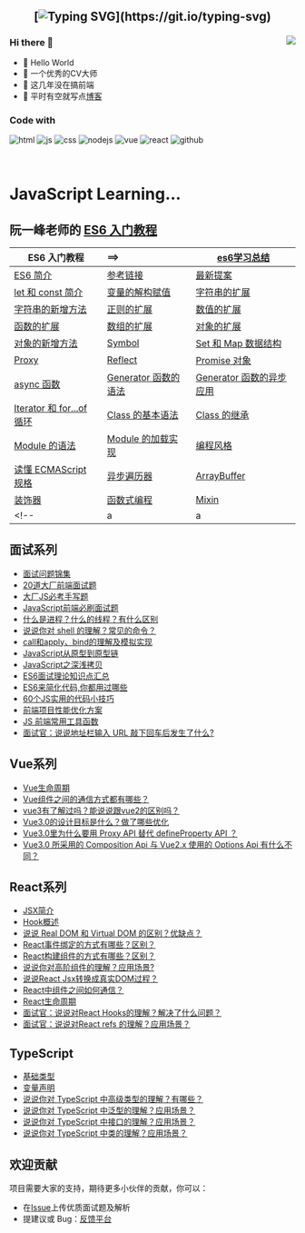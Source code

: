 <h2 align="center">

[![Typing SVG](https://readme-typing-svg.herokuapp.com?font='Comfortaa'&color=%23268F77&size=30&center=true&vCenter=true&height=30&lines=console.log(%22Hello%20World%22);Welcome+to+my+profile+!)](https://git.io/typing-svg)
 
</h2>

<img align="right" src="https://github-readme-stats.vercel.app/api?username=ytanck&show_icons=true">

### Hi there 👋
- 🤝 Hello World
- 🤣 一个优秀的CV大师
- 👀 这几年没在搞前端
- 🌈 平时有空就写点[博客](http://www.whyta.cn/)



### Code with
![html](https://img.shields.io/badge/-HTML5-E34F26?style=flat-square&logo=html5&logoColor=white)
![js](https://img.shields.io/badge/-JavaScript-oringe?style=flat-square&logo=javascript)
![css](https://img.shields.io/badge/-CSS3-1572B6?style=flat-square&logo=css3)
![nodejs](https://img.shields.io/badge/node-yellow)
![vue](https://img.shields.io/badge/vue-%2342b883)
![react](https://img.shields.io/badge/react-%23087EA4)
![github](https://img.shields.io/badge/github-ytanck-brightgreen.svg)

<!--
**ytanck** is a ✨ _special_ ✨ repository because its `README.md` (this file) appears on your GitHub profile.

Here are some ideas to get you started:

- 🔭🚀💪🍭🌍 I’m currently working on ...
- 🌱 I’m currently learning ...
- 👯 I’m looking to collaborate on ...
- 🤔 I’m looking for help with ...
- 💬 Ask me about ...
- 📫 How to reach me: ...
- 😄 Pronouns: ...
- ⚡ Fun fact: ...
-->
<br />

<h1>JavaScript Learning...</h1> 

## 阮一峰老师的 [ES6 入门教程](http://es6.ruanyifeng.com/)

| ES6 入门教程| ==> | [es6学习总结](https://github.com/ytanck/ytanck/blob/master/docs/ES6%20%E6%95%99%E7%A8%8B/33.ES6%E5%AD%A6%E4%B9%A0%E6%80%BB%E7%BB%93.md) |
|--------| :---------|--------|
| [ES6 简介](https://github.com/ytanck/ytanck/blob/master/docs/ES6%20%E6%95%99%E7%A8%8B/01.ECMAScript%206%20%E7%AE%80%E4%BB%8B.md) | [参考链接](https://github.com/ytanck/ytanck/blob/master/docs/ES6%20%E6%95%99%E7%A8%8B/34.%E5%8F%82%E8%80%83%E9%93%BE%E6%8E%A5.md)  |	[最新提案](https://github.com/ytanck/ytanck/blob/master/docs/ES6%20%E6%95%99%E7%A8%8B/29.%E6%9C%80%E6%96%B0%E6%8F%90%E6%A1%88.md) |
| [let 和 const 简介](https://github.com/ytanck/ytanck/blob/master/docs/ES6%20%E6%95%99%E7%A8%8B/02.let%20%E5%92%8C%20const%20%E5%91%BD%E4%BB%A4.md) | [变量的解构赋值](https://github.com/ytanck/ytanck/blob/master/docs/ES6%20%E6%95%99%E7%A8%8B/03.%E5%8F%98%E9%87%8F%E7%9A%84%E8%A7%A3%E6%9E%84%E8%B5%8B%E5%80%BC.md) | [字符串的扩展](https://github.com/ytanck/ytanck/blob/master/docs/ES6%20%E6%95%99%E7%A8%8B/04.%E5%AD%97%E7%AC%A6%E4%B8%B2%E7%9A%84%E6%89%A9%E5%B1%95.md)|
|[字符串的新增方法](https://github.com/ytanck/ytanck/blob/master/docs/ES6%20%E6%95%99%E7%A8%8B/05.%E5%AD%97%E7%AC%A6%E4%B8%B2%E7%9A%84%E6%96%B0%E5%A2%9E%E6%96%B9%E6%B3%95.md) | [正则的扩展](https://github.com/ytanck/ytanck/blob/master/docs/ES6%20%E6%95%99%E7%A8%8B/06.%E6%AD%A3%E5%88%99%E7%9A%84%E6%89%A9%E5%B1%95.md) |[数值的扩展](https://github.com/ytanck/ytanck/blob/master/docs/ES6%20%E6%95%99%E7%A8%8B/07.%E6%95%B0%E5%80%BC%E7%9A%84%E6%89%A9%E5%B1%95.md)|
| [函数的扩展](https://github.com/ytanck/ytanck/blob/master/docs/ES6%20%E6%95%99%E7%A8%8B/08.%E5%87%BD%E6%95%B0%E7%9A%84%E6%89%A9%E5%B1%95.md) | [数组的扩展](https://github.com/ytanck/ytanck/blob/master/docs/ES6%20%E6%95%99%E7%A8%8B/09.%E6%95%B0%E7%BB%84%E7%9A%84%E6%89%A9%E5%B1%95.md) |[对象的扩展](https://github.com/ytanck/ytanck/blob/master/docs/ES6%20%E6%95%99%E7%A8%8B/10.%E5%AF%B9%E8%B1%A1%E7%9A%84%E6%89%A9%E5%B1%95.md)|
| [对象的新增方法](https://github.com/ytanck/ytanck/blob/master/docs/ES6%20%E6%95%99%E7%A8%8B/11.%E5%AF%B9%E8%B1%A1%E7%9A%84%E6%96%B0%E5%A2%9E%E6%96%B9%E6%B3%95.md) | [Symbol](https://github.com/ytanck/ytanck/blob/master/docs/ES6%20%E6%95%99%E7%A8%8B/12.Symbol.md) |[Set 和 Map 数据结构](https://github.com/ytanck/ytanck/blob/master/docs/ES6%20%E6%95%99%E7%A8%8B/13.Set%20%E5%92%8C%20Map%20%E6%95%B0%E6%8D%AE%E7%BB%93%E6%9E%84.md)|
| [Proxy](https://github.com/ytanck/ytanck/blob/master/docs/ES6%20%E6%95%99%E7%A8%8B/14.Proxy.md) | [Reflect](https://github.com/ytanck/ytanck/blob/master/docs/ES6%20%E6%95%99%E7%A8%8B/15.Reflect.md) |[Promise 对象](https://github.com/ytanck/ytanck/blob/master/docs/ES6%20%E6%95%99%E7%A8%8B/16.Promise%20%E5%AF%B9%E8%B1%A1.md)|
| [async 函数](https://github.com/ytanck/ytanck/blob/master/docs/ES6%20%E6%95%99%E7%A8%8B/20.async%20%E5%87%BD%E6%95%B0.md) | [Generator 函数的语法](https://github.com/ytanck/ytanck/blob/master/docs/ES6%20%E6%95%99%E7%A8%8B/18.Generator%20%E5%87%BD%E6%95%B0%E7%9A%84%E8%AF%AD%E6%B3%95.md) |[Generator 函数的异步应用](https://github.com/ytanck/ytanck/blob/master/docs/ES6%20%E6%95%99%E7%A8%8B/19.Generator%20%E5%87%BD%E6%95%B0%E7%9A%84%E5%BC%82%E6%AD%A5%E5%BA%94%E7%94%A8.md)|
| [Iterator 和 for...of 循环](https://github.com/ytanck/ytanck/blob/master/docs/ES6%20%E6%95%99%E7%A8%8B/17.Iterator%20%E5%92%8C%20for-of%20%E5%BE%AA%E7%8E%AF.md) | [Class 的基本语法](https://github.com/ytanck/ytanck/blob/master/docs/ES6%20%E6%95%99%E7%A8%8B/21.Class%20%E7%9A%84%E5%9F%BA%E6%9C%AC%E8%AF%AD%E6%B3%95.md) |[Class 的继承](https://github.com/ytanck/ytanck/blob/master/docs/ES6%20%E6%95%99%E7%A8%8B/22.Class%20%E7%9A%84%E7%BB%A7%E6%89%BF.md)|
| [Module 的语法](https://github.com/ytanck/ytanck/blob/master/docs/ES6%20%E6%95%99%E7%A8%8B/23.Module%20%E7%9A%84%E8%AF%AD%E6%B3%95.md) | [Module 的加载实现](https://github.com/ytanck/ytanck/blob/master/docs/ES6%20%E6%95%99%E7%A8%8B/24.Module%20%E7%9A%84%E5%8A%A0%E8%BD%BD%E5%AE%9E%E7%8E%B0.md) |[编程风格](https://github.com/ytanck/ytanck/blob/master/docs/ES6%20%E6%95%99%E7%A8%8B/25.%E7%BC%96%E7%A8%8B%E9%A3%8E%E6%A0%BC.md)|
| [读懂 ECMAScript 规格](https://github.com/ytanck/ytanck/blob/master/docs/ES6%20%E6%95%99%E7%A8%8B/26.%E8%AF%BB%E6%87%82%20ECMAScript%20%E8%A7%84%E6%A0%BC.md) | [异步遍历器](https://github.com/ytanck/ytanck/blob/master/docs/ES6%20%E6%95%99%E7%A8%8B/27.%E5%BC%82%E6%AD%A5%E9%81%8D%E5%8E%86%E5%99%A8.md) |[ArrayBuffer](https://github.com/ytanck/ytanck/blob/master/docs/ES6%20%E6%95%99%E7%A8%8B/28.ArrayBuffer.md)|
| [装饰器](https://github.com/ytanck/ytanck/blob/master/docs/ES6%20%E6%95%99%E7%A8%8B/30.%E8%A3%85%E9%A5%B0%E5%99%A8.md) | [函数式编程](https://github.com/ytanck/ytanck/blob/master/docs/ES6%20%E6%95%99%E7%A8%8B/31.%E5%87%BD%E6%95%B0%E5%BC%8F%E7%BC%96%E7%A8%8B.md) |[Mixin](https://github.com/ytanck/ytanck/blob/master/docs/ES6%20%E6%95%99%E7%A8%8B/32.Mixin.md)|
<!-- |a|a|a| -->

## 面试系列

- [面试问题锦集](https://github.com/ytanck/ytanck/issues/35)
- [20道大厂前端面试题](https://github.com/ytanck/ytanck/issues/37)
- [大厂JS必考手写题](https://github.com/ytanck/ytanck/issues/38)
- [JavaScript前端必刷面试题](https://github.com/ytanck/ytanck/issues/44)
- [什么是进程？什么的线程？有什么区别](https://github.com/ytanck/ytanck/issues/23)
- [说说你对 shell 的理解？常见的命令？](https://github.com/ytanck/ytanck/issues/22)
- [call和apply、bind的理解及模拟实现](https://github.com/ytanck/ytanck/issues/20)
- [JavaScript从原型到原型链](https://github.com/ytanck/ytanck/issues/5)
- [JavaScript之深浅拷贝](https://github.com/ytanck/ytanck/issues/4)
- [ES6面试理论知识点汇总](https://github.com/ytanck/ytanck/issues/39)
- [ES6来简化代码,你都用过哪些](https://github.com/ytanck/ytanck/issues/40)
- [60个JS实用的代码小技巧](https://github.com/ytanck/ytanck/issues/41)
- [前端项目性能优化方案](https://github.com/ytanck/ytanck/issues/42)
- [JS 前端常用工具函数](https://github.com/ytanck/ytanck/issues/43)
- [面试官：说说地址栏输入 URL 敲下回车后发生了什么?](https://github.com/ytanck/ytanck/issues/45)


## Vue系列

- [Vue生命周期](https://github.com/ytanck/ytanck/issues/61)
- [Vue组件之间的通信方式都有哪些？](https://github.com/ytanck/ytanck/issues/59)
- [vue3有了解过吗？能说说跟vue2的区别吗？](https://whyta.cn/post/654de0797958/)
- [Vue3.0的设计目标是什么？做了哪些优化](https://whyta.cn/post/c14f6be9a934/)
- [Vue3.0里为什么要用 Proxy API 替代 defineProperty API ？](https://github.com/ytanck/ytanck/issues/49)
- [Vue3.0 所采用的 Composition Api 与 Vue2.x 使用的 Options Api 有什么不同？](https://github.com/ytanck/ytanck/issues/48)


## React系列

- [JSX简介](https://github.com/ytanck/ytanck/blob/master/docs/%E3%80%8AReact%E3%80%8B%E7%AC%94%E8%AE%B0/01.%E6%A0%B8%E5%BF%83%E6%A6%82%E5%BF%B5/01.JSX%E7%AE%80%E4%BB%8B.md)
- [Hook概述](https://github.com/ytanck/ytanck/blob/master/docs/%E3%80%8AReact%E3%80%8B%E7%AC%94%E8%AE%B0/03.Hook/01.Hook%E6%A6%82%E8%BF%B0.md)
- [说说 Real DOM 和 Virtual DOM 的区别？优缺点？](https://whyta.cn/post/e4ee0da3ee75/)
- [React事件绑定的方式有哪些？区别？](https://whyta.cn/post/af47571a2bb8/)
- [React构建组件的方式有哪些？区别？](https://whyta.cn/post/15b3e8abcf8f/)
- [说说你对高阶组件的理解？应用场景?](https://whyta.cn/post/8d761f218aa9/)
- [说说React Jsx转换成真实DOM过程？](https://whyta.cn/post/cfa58acc4b57/)
- [React中组件之间如何通信？](https://github.com/ytanck/ytanck/issues/58)
- [React生命周期](https://github.com/ytanck/ytanck/issues/60)
- [面试官：说说对React Hooks的理解？解决了什么问题？](https://github.com/ytanck/ytanck/issues/62)
- [面试官：说说对React refs 的理解？应用场景？](https://github.com/ytanck/ytanck/issues/63)

## TypeScript

- [基础类型](https://github.com/ytanck/ytanck/blob/master/docs/%E3%80%8ATypeScript%20%E4%BB%8E%E9%9B%B6%E5%AE%9E%E7%8E%B0%20axios%E3%80%8B/02.TypeScript%20%E5%B8%B8%E7%94%A8%E8%AF%AD%E6%B3%95/01.%E5%9F%BA%E7%A1%80%E7%B1%BB%E5%9E%8B.md)
- [变量声明](https://github.com/ytanck/ytanck/blob/master/docs/%E3%80%8ATypeScript%20%E4%BB%8E%E9%9B%B6%E5%AE%9E%E7%8E%B0%20axios%E3%80%8B/02.TypeScript%20%E5%B8%B8%E7%94%A8%E8%AF%AD%E6%B3%95/02.%E5%8F%98%E9%87%8F%E5%A3%B0%E6%98%8E.md)
- [说说你对 TypeScript 中高级类型的理解？有哪些？](https://whyta.cn/post/c50e09c115bc/)
- [说说你对 TypeScript 中泛型的理解？应用场景？](https://whyta.cn/post/00912aee26cc/)
- [说说你对 TypeScript 中接口的理解？应用场景？](https://whyta.cn/post/cd6f72b9b750/)
- [说说你对 TypeScript 中类的理解？应用场景？](https://whyta.cn/post/d60ec134c3af/)

## 欢迎贡献

项目需要大家的支持，期待更多小伙伴的贡献，你可以：

- 在[Issue](https://github.com/ytanck/ytanck/issues)上传优质面试题及解析
- 提建议或 Bug：[反馈平台](https://whyta.cn/link/)
